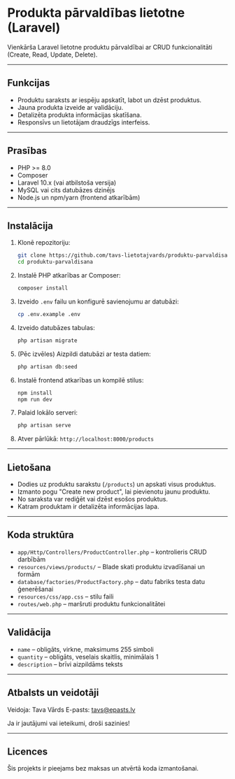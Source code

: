 # Produkta pārvaldības lietotne (Laravel)

Vienkārša Laravel lietotne produktu pārvaldībai ar CRUD funkcionalitāti (Create, Read, Update, Delete).

---

## Funkcijas

- Produktu saraksts ar iespēju apskatīt, labot un dzēst produktus.
- Jauna produkta izveide ar validāciju.
- Detalizēta produkta informācijas skatīšana.
- Responsīvs un lietotājam draudzīgs interfeiss.

---

## Prasības

- PHP >= 8.0
- Composer
- Laravel 10.x (vai atbilstoša versija)
- MySQL vai cits datubāzes dzinējs
- Node.js un npm/yarn (frontend atkarībām)

---

## Instalācija

1. Klonē repozitoriju:
    ```bash
    git clone https://github.com/tavs-lietotajvards/produktu-parvaldisana.git
    cd produktu-parvaldisana
    ```

2. Instalē PHP atkarības ar Composer:
    ```bash
    composer install
    ```

3. Izveido `.env` failu un konfigurē savienojumu ar datubāzi:
    ```bash
    cp .env.example .env
    ```

4. Izveido datubāzes tabulas:
    ```bash
    php artisan migrate
    ```

5. (Pēc izvēles) Aizpildi datubāzi ar testa datiem:
    ```bash
    php artisan db:seed
    ```

6. Instalē frontend atkarības un kompilē stilus:
    ```bash
    npm install
    npm run dev
    ```

7. Palaid lokālo serveri:
    ```bash
    php artisan serve
    ```

8. Atver pārlūkā: `http://localhost:8000/products`

---

## Lietošana

- Dodies uz produktu sarakstu (`/products`) un apskati visus produktus.
- Izmanto pogu "Create new product", lai pievienotu jaunu produktu.
- No saraksta var rediģēt vai dzēst esošos produktus.
- Katram produktam ir detalizēta informācijas lapa.

---

## Koda struktūra

- `app/Http/Controllers/ProductController.php` – kontrolieris CRUD darbībām
- `resources/views/products/` – Blade skati produktu izvadīšanai un formām
- `database/factories/ProductFactory.php` – datu fabriks testa datu ģenerēšanai
- `resources/css/app.css` – stilu faili
- `routes/web.php` – maršruti produktu funkcionalitātei

---

## Validācija

- `name` – obligāts, virkne, maksimums 255 simboli
- `quantity` – obligāts, veselais skaitlis, minimālais 1
- `description` – brīvi aizpildāms teksts

---

## Atbalsts un veidotāji

Veidoja: Tava Vārds
E-pasts: tavs@epasts.lv

Ja ir jautājumi vai ieteikumi, droši sazinies!

---

## Licences

Šis projekts ir pieejams bez maksas un atvērtā koda izmantošanai.

